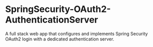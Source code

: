 # SpringSecurity-OAuth2-AuthenticationServer

A full stack web app that configures and implements Spring Security OAuth2 login with a dedicated authentication server.
